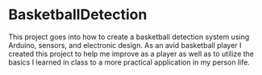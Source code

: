 # BasketballDetection
This project goes into how to create a basketball detection system using Arduino, sensors, and electronic design. As an avid basketball player I created this project to help me improve as a player as well as to utilize the basics I learned in class to a more practical application in my person life.
